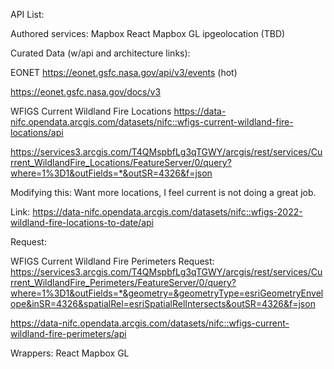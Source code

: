API List:

Authored services:
Mapbox
React Mapbox GL
ipgeolocation (TBD)


Curated Data (w/api and architecture links):

EONET
https://eonet.gsfc.nasa.gov/api/v3/events (hot)

https://eonet.gsfc.nasa.gov/docs/v3


WFIGS Current Wildland Fire Locations
https://data-nifc.opendata.arcgis.com/datasets/nifc::wfigs-current-wildland-fire-locations/api

https://services3.arcgis.com/T4QMspbfLg3qTGWY/arcgis/rest/services/Current_WildlandFire_Locations/FeatureServer/0/query?where=1%3D1&outFields=*&outSR=4326&f=json

Modifying this: Want more locations, I feel current is not doing a great job.


Link:
https://data-nifc.opendata.arcgis.com/datasets/nifc::wfigs-2022-wildland-fire-locations-to-date/api


Request:

WFIGS Current Wildland Fire Perimeters
Request:
https://services3.arcgis.com/T4QMspbfLg3qTGWY/arcgis/rest/services/Current_WildlandFire_Perimeters/FeatureServer/0/query?where=1%3D1&outFields=*&geometry=&geometryType=esriGeometryEnvelope&inSR=4326&spatialRel=esriSpatialRelIntersects&outSR=4326&f=json

https://data-nifc.opendata.arcgis.com/datasets/nifc::wfigs-current-wildland-fire-perimeters/api

Wrappers:
React Mapbox GL

